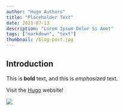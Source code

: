 ```yaml
---
author: "Hugo Authors"
title: "Placeholder Text"
date: 2021-07-13
description: "Lorem Ipsum Dolor Si Amet"
tags: ["markdown", "text"]
thumbnail: /blog-post.jpg
---
```

## Introduction

This is **bold** text, and this is *emphasized* text.

Visit the [Hugo](https://gohugo.io) website!

![](/blog-post.jpg)
